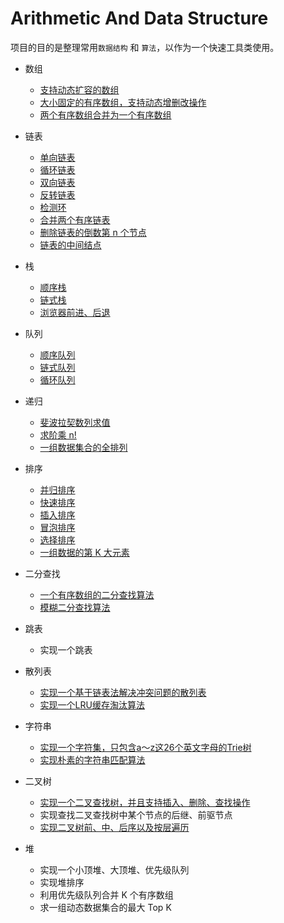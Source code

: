 # Arithmetic And Data Structure

项目的目的是整理常用```数据结构``` 和 ```算法```，以作为一个快速工具类使用。


- 数组
    - [支持动态扩容的数组](/src/structure/array/DEArray.java)
    - [大小固定的有序数组，支持动态增删改操作](/src/structure/array/DArray.java)
    - [两个有序数组合并为一个有序数组](/src/arithmetic/array/MergeTwoArray.java)
    
- 链表
    - [单向链表](/src/structure/linkedlist/SinglyLinkedList.java)
    - [循环链表](/src/structure/linkedlist/CycleSinglyLinkedList.java)
    - [双向链表](/src/structure/linkedlist/DoubleLinkedList.java)
    - [反转链表](/src/arithmetic/linkedlist/LinkedList.java) 
    - [检测环](/src/arithmetic/linkedlist/LinkedList.java)
    - [合并两个有序链表](/src/arithmetic/linkedlist/LinkedList.java) 
    - [删除链表的倒数第 n 个节点](/src/arithmetic/linkedlist/LinkedList.java)
    - [链表的中间结点](/src/arithmetic/linkedlist/LinkedList.java)
    
- 栈
    - [顺序栈](/src/structure/stack/ArrayStack.java)
    - [链式栈](/src/structure/stack/LinkedListStack.java)
    - [浏览器前进、后退](/src/arithmetic/stack/SimpleBrowser.java)
    
- 队列
    - [顺序队列](/src/structure/queue/ArrayQueue.java)
    - [链式队列](/src/structure/queue/LinkedlistQueue.java)
    - [循环队列](/src/structure/queue/CircularQueue.java)
    
- 递归
    - [斐波拉契数列求值](/src/arithmetic/recursion/Fibonacci.java)
    - [求阶乘 n!](/src/arithmetic/recursion/Factorial.java)
    - [一组数据集合的全排列](/src/arithmetic/recursion/FullyArranged.java)

- 排序     
    - [并归排序](/src/arithmetic/sort/Sorts.java)
    - [快速排序](/src/arithmetic/sort/Sorts.java)
    - [插入排序](/src/arithmetic/sort/Sorts.java)
    - [冒泡排序](/src/arithmetic/sort/Sorts.java)
    - [选择排序](/src/arithmetic/sort/Sorts.java)
    - [一组数据的第 K 大元素](/src/arithmetic/sort/TopK.java)  

- 二分查找
    - [一个有序数组的二分查找算法](/src/arithmetic/search/BSearch.java)
    - [模糊二分查找算法](/src/arithmetic/search/BSearch.java)   
    
- 跳表
    - 实现一个跳表    
     
- 散列表
    - [实现一个基于链表法解决冲突问题的散列表](/src/structure/hash/HashBaseLikedList.java)
    - [实现一个LRU缓存淘汰算法](/src/structure/hash/LRUBaseLikedList.java)
    
- 字符串
    - [实现一个字符集，只包含a～z这26个英文字母的Trie树](/src/structure/tree/Trie.java)
    - [实现朴素的字符串匹配算法](/src/arithmetic/strings/BruteForce.java)     
    
    
- 二叉树
    - [实现一个二叉查找树，并且支持插入、删除、查找操作](/src/structure/tree/BinarySearchTree.java)
    - 实现查找二叉查找树中某个节点的后继、前驱节点
    - [实现二叉树前、中、后序以及按层遍历](/src/structure/tree/BinarySearchTree.java)
    
- 堆
    - 实现一个小顶堆、大顶堆、优先级队列
    - 实现堆排序
    - 利用优先级队列合并 K 个有序数组
    - 求一组动态数据集合的最大 Top K

